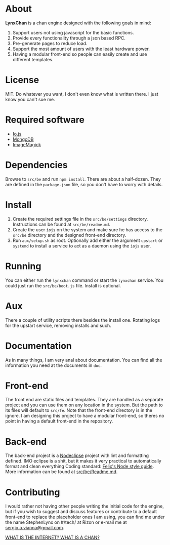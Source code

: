 # About
**LynxChan** is a chan engine designed with the following goals in mind:
1. Support users not using javascript for the basic functions.
2. Provide every functionality through a json based RPC.
3. Pre-generate pages to reduce load.
4. Support the most amount of users with the least hardware power.
5. Having a modular front-end so people can easily create and use different templates.

# License
MIT. Do whatever you want, I don't even know what is written there. I just know you can't sue me.

# Required software
* [Io.js](http://iojs.org)
* [MongoDB](https://www.mongodb.org/)
* [ImageMagick](http://www.imagemagick.org/script/index.php)

# Dependencies
Browse to `src/be` and run `npm install`.
There are about a half-dozen. They are defined in the `package.json` file, so you don't have to worry with details.

# Install
1. Create the required settings file in the `src/be/settings` directory. Instructions can be found at `src/be/readme.md`.
2. Create the user `iojs` on the system and make sure he has access to the `src/be` directory and the designed front-end directory.
3. Run `aux/setup.sh` as root. Optionally add either the argument `upstart` or `systemd` to install a service to act as a daemon using the `iojs` user.

# Running
You can either run the `lynxchan` command or start the `lynxchan` service. You could just run the `src/be/boot.js` file. Install is optional.

# Aux
There a couple of utility scripts there besides the install one. Rotating logs for the upstart service, removing installs and such.

# Documentation
As in many things, I am very anal about documentation.
You can find all the information you need at the documents in `doc`.

# Front-end
The front end are static files and templates. They are handled as a separate project and you can use them on any location in the system. But the path to its files will default to `src/fe`.
Note that the front-end directory is in the ignore. I am designing this project to have a modular front-end, so theres no point in having a default front-end in the repository.

# Back-end
The back-end project is a [Nodeclipse](http://www.nodeclipse.org/) project with lint and formatting defined. IMO eclipse is a shit, but it makes it very practical to automatically format and clean everything
Coding standard: [Felix's Node style guide](https://github.com/felixge/node-style-guide).
More information can be found at [src/be/Readme.md](src/be/Readme.md).

# Contributing
I would rather not having other people writing the initial code for the engine, but if you wish to suggest and discuss features or contribute to a default front-end to replace the placeholder ones I am using, you can find me under the name StephenLynx on #/tech/ at Rizon or e-mail me at sergio.a.vianna@gmail.com.

[WHAT IS THE INTERNET? WHAT IS A CHAN?](http://8chan.co)
